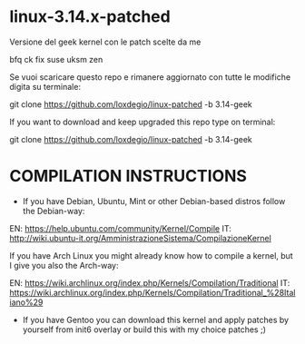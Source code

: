 linux-3.14.x-patched
====================

Versione del geek kernel con le patch scelte da me

bfq ck fix suse uksm zen

Se vuoi scaricare questo repo e rimanere aggiornato con tutte le modifiche digita su terminale:

git clone https://github.com/loxdegio/linux-patched -b 3.14-geek

If you want to download and keep upgraded this repo type on terminal:

git clone https://github.com/loxdegio/linux-patched -b 3.14-geek


COMPILATION INSTRUCTIONS
========================

* If you have Debian, Ubuntu, Mint or other Debian-based distros follow the Debian-way:

EN: https://help.ubuntu.com/community/Kernel/Compile
IT: http://wiki.ubuntu-it.org/AmministrazioneSistema/CompilazioneKernel

If you have Arch Linux you might already know how to compile a kernel, but I give you also the Arch-way:

EN: https://wiki.archlinux.org/index.php/Kernels/Compilation/Traditional
IT: https://wiki.archlinux.org/index.php/Kernels/Compilation/Traditional_%28Italiano%29

* If you have Gentoo you can download this kernel and apply patches by yourself from init6 overlay or build this with my choice patches ;)
